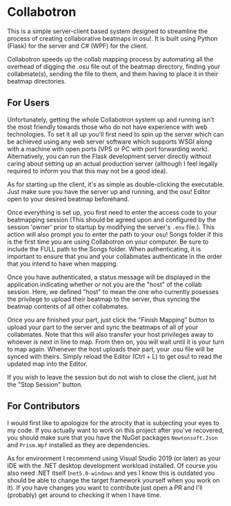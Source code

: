 # Collabotron

This is a simple server-client based system designed to 
streamline the process of creating collaborative beatmaps in osu!.
It is built using Python (Flask) for the server and C# (WPF) for the client.

Collabotron speeds up the collab mapping process by automating all the overhead
of digging the .osu file out of the beatmap directory, finding your collabmate(s),
sending the file to them, and them having to place it in their beatmap directories.


## For Users
Unfortunately, getting the whole Collabotron system up and running isn't the most friendly towards those who 
do not have experience with web technologies. To set it all up you'll first need to spin up the server which can 
be achieved using any web server software which supports WSGI along with a machine with open ports (VPS or PC 
with port forwarding work). Alternatively, you can run the Flask development server directly without caring about
setting up an actual production server (although I feel legally required to inform you that this may not be a good idea).

As for starting up the client, it's as simple as double-clicking the executable. Just make sure you have the
server up and running, and the osu! Editor open to your desired beatmap beforehand.

Once everything is set up, you first need to enter the access code to your beatmapping session
(This should be agreed upon and configured by the session 'owner' prior to startup by
modifying the server's ``.env`` file.). This action will also prompt you to enter the 
path to your osu! Songs folder if this is the first time you are using Collabotron on your computer.
Be sure to include the FULL path to the Songs folder. When authenticating, it is important to ensure
that you and your collabmates authenticate in the order that you intend to have when mapping.

Once you have authenticated, a status message will be displayed in the application indicating
whether or not you are the "host" of the collab session. Here, we defined "host" to mean
the one who currently posesses the privilege to upload their beatmap to the server, thus
syncing the beatmap contents of all other collabmates.

Once you are finished your part, just click the "Finish Mapping" button to upload your part
to the server and sync the beatmaps of all of your collabmates. Note that this will
also transfer your host privileges away to whoever is next in line to map. From then on,
you will wait until it is your turn to map again. Whenever the host uploads their part,
your .osu file will be synced with theirs. Simply reload the Editor (Ctrl + L) to get osu!
to read the updated map into the Editor.

If you wish to leave the session but do not wish to close the client, just hit the "Stop Session" button.

## For Contributors
I would first like to apologize for the atrocity that is subjecting your eyes to my code. If you actually want to 
work on this project after you've recovered, you should make sure that you have the NuGet packages
``Newtonsoft.Json`` and ``Prism.Wpf`` installed as they are dependencies.

As for environment I recommend using Visual Studio 2019 (or later) as your IDE with the .NET desktop development
workload installed. Of course you also need .NET itself (``net5.0-windows`` and yes I know this is outdated you
should be able to change the target framework yourself when you work on it). If you have changes you want to
contribute just open a PR and I'll (probably) get around to checking it when I have time.
